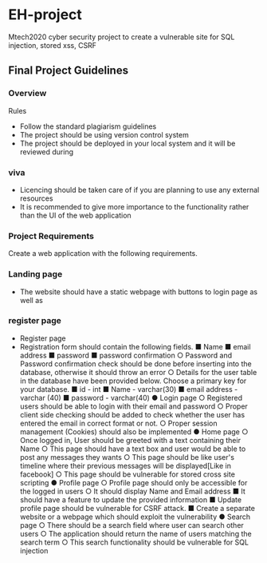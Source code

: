 # EH-project
Mtech2020 cyber security project to create a vulnerable site for SQL injection, stored xss, CSRF
## Final Project Guidelines
### Overview
Rules
- Follow the standard plagiarism guidelines
- The project should be using version control system
- The project should be deployed in your local system and it will be reviewed during
### viva
- Licencing should be taken care of if you are planning to use any external resources
- It is recommended to give more importance to the functionality rather than the UI of the web application
### Project Requirements
Create a web application with the following requirements.
### Landing page
- The website should have a static webpage with buttons to login page as well as
### register page
- Register page
- Registration form should contain the following fields.
■ Name
■ email address
■ password
■ password confirmation
○ Password and Password confirmation check should be done before inserting into
the database, otherwise it should throw an error
○ Details for the user table in the database have been provided below. Choose a
primary key for your database.
■ id - int
■ Name - varchar(30)
■ email address - varchar (40)
■ password - varchar(40)
● Login page
○ Registered users should be able to login with their email and password
○ Proper client side checking should be added to check whether the user has
entered the email in correct format or not.
○ Proper session management (Cookies) should also be implemented
● Home page
○ Once logged in, User should be greeted with a text containing their Name
○ This page should have a text box and user would be able to post any messages
they wants
○ This page should be like user's timeline where their previous messages will be
displayed[Like in facebook]
○ This page should be vulnerable for stored cross site scripting
● Profile page
○ Profile page should only be accessible for the logged in users
○ It should display Name and Email address
■ It should have a feature to update the provided information
■ Update profile page should be vulnerable for CSRF attack.
■ Create a separate website or a webpage which should exploit the
vulnerability
● Search page
○ There should be a search field where user can search other users
○ The application should return the name of users matching the search term
○ This search functionality should be vulnerable for SQL injection